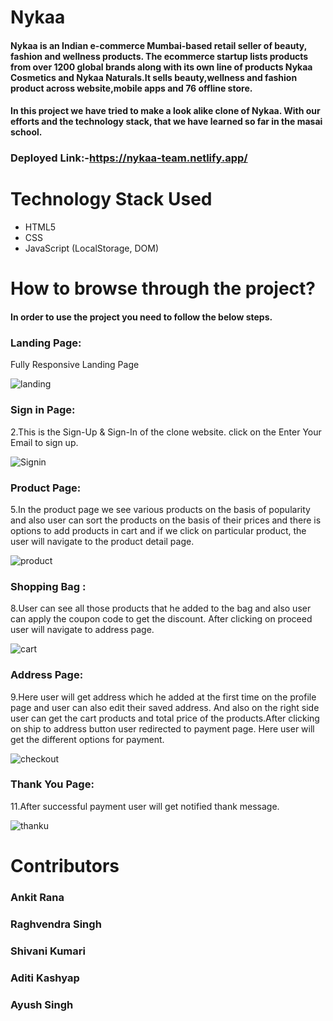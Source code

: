 # Nykaa 
#### Nykaa is an Indian e-commerce Mumbai-based retail seller of beauty, fashion and wellness products. The ecommerce startup lists products from over 1200 global brands along with its own line of products Nykaa Cosmetics and Nykaa Naturals.It sells beauty,wellness and fashion product across website,mobile apps and 76 offline store.

#### In this project we have tried to make a look alike clone of Nykaa. With our efforts and the technology stack, that we have learned so far in the masai school.

### Deployed Link:-https://nykaa-team.netlify.app/

# Technology Stack Used 
* HTML5
* CSS
* JavaScript (LocalStorage, DOM)



# How to browse through the project? 
#### In order to use the project you need to follow the below steps.
### Landing Page:

Fully Responsive Landing Page

![landing](https://github.com/Raghvendra2811/Nykaa-Web-Clone/blob/main/src/landing.png)

### Sign in Page:

2.This is the Sign-Up & Sign-In of the clone website.
   click on the Enter Your Email to sign up.
   
![Signin](https://github.com/Raghvendra2811/Nykaa-Web-Clone/blob/main/src/Signin.png)

### Product Page:

5.In the product page we see various products on the basis of popularity and also user can sort the products on the basis of their prices and there is options to add products in cart and if we click on particular product, the user will navigate to the product detail page.

![product](https://github.com/Raghvendra2811/Nykaa-Web-Clone/blob/main/src/product.png)



### Shopping Bag :

8.User can see all those products that he added to the bag and also user can apply the coupon code to get the discount. After clicking on proceed user will navigate to address page.

![cart](https://github.com/Raghvendra2811/Nykaa-Web-Clone/blob/main/src/cart.png)

### Address Page:

9.Here user will get address which he added at the first time on the profile page and user can also edit their saved address. And also on the right side user can get the cart products and total price of the products.After clicking on ship to address button user redirected to payment page. Here user will get the different options for payment.

![checkout](https://github.com/Raghvendra2811/Nykaa-Web-Clone/blob/main/src/checkout.png)


### Thank You Page:

11.After successful payment user will get notified thank message.

![thanku](https://github.com/Raghvendra2811/Nykaa-Web-Clone/blob/main/src/thanku.png)


# Contributors

### Ankit Rana 

### Raghvendra Singh 

### Shivani Kumari 

### Aditi Kashyap 

### Ayush Singh 


